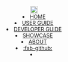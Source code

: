 <head-bottom>
  <link rel="stylesheet" href="{{baseUrl}}/css/main.css">
</head-bottom>

<header {{ 'sticky' if isSticky else 'fixed' }}>
  <navbar type="dark">
    <a slot="brand" href="{{baseUrl}}/index.html" title="Home" class="navbar-brand"><img src="{{baseUrl}}/images/logo-darkbackground.svg" height="20"></a>
    <li><a highlight-on="exact" href="{{baseUrl}}/index.html" class="nav-link">HOME</a></li>
    <div tags="environment--ug"><li><a highlight-on="sibling-or-child" href="{{baseUrl}}/userGuide/index.html" class="nav-link">USER GUIDE</a></li></div>
    <div tags="environment--dg"><li><a highlight-on="sibling-or-child" href="{{baseUrl}}/devGuide/index.html" class="nav-link">DEVELOPER GUIDE</a></li></div>
    <li><a highlight-on="exact" href="{{baseUrl}}/showcase.html" class="nav-link">SHOWCASE</a></li>
    <li><a highlight-on="exact" href="{{baseUrl}}/about.html" class="nav-link">ABOUT</a></li>
    <li>
      <a href="https://github.com/MarkBind/markbind" target="_blank" class="nav-link"><md>:fab-github:</md></a>
    </li>
    <li slot="right">
      <form class="navbar-form">
        <searchbar :data="searchData" placeholder="Search" :on-hit="searchCallback" menu-align-right></searchbar>
      </form>
    </li>
  </navbar>
</header>
